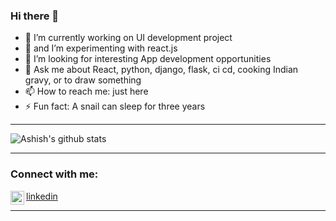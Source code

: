 ### Hi there 👋


- 🔭 I’m currently working on UI development project
- 🌱 and I’m experimenting with react.js
- 🤔 I’m looking for interesting App development opportunities
- 💬 Ask me about React, python, django, flask, ci cd, cooking Indian gravy, or to draw something
- 📫 How to reach me: just here
- ⚡ Fun fact: A snail can sleep for three years
---

![Ashish's github stats](https://github-readme-stats.vercel.app/api?username=msashish&show_icons=true&hide_border=true&theme=radical)

---

### Connect with me:

<img align="left" alt="msashish | LinkedIn" width="22px" src="https://cdn.jsdelivr.net/npm/simple-icons@v3/icons/linkedin.svg" /> [linkedin]


---

[linkedin]: https://www.linkedin.com/in/ashish-sheelavantar-79241662/
